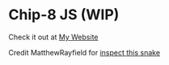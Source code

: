 # Chip-8 JS (WIP)

Check it out at [My Website](https://glitchtest51.github.io/Chip-8-Emulators/JavaScript%20Inspect%20Element/scr/)

Credit MatthewRayfield for [inspect this snake](https://github.com/MatthewRayfield/inspect-this-snake)
